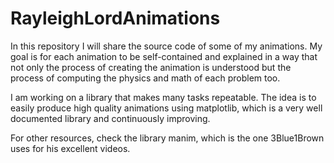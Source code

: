 # RayleighLordAnimations

In this repository I will share the source code of some of my animations. My goal is for each animation to be self-contained and explained in a way that not only the process of creating the animation is understood but the process of computing the physics and math of each problem too.

I am working on a library that makes many tasks repeatable. The idea is to easily produce high quality animations using matplotlib, which is a very well documented library and continuously improving.

For other resources, check the library manim, which is the one 3Blue1Brown uses for his excellent videos.
